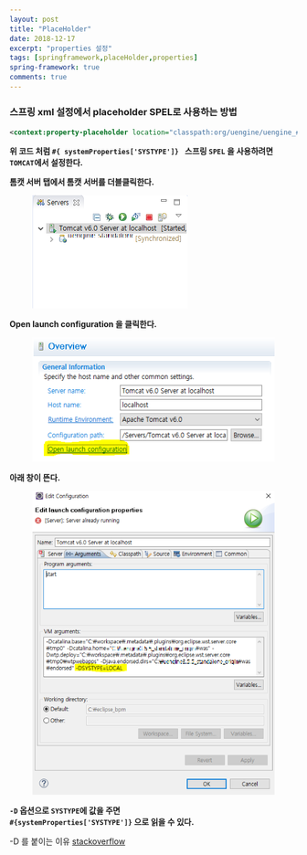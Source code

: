 ```yaml
---
layout: post
title: "PlaceHolder"
date: 2018-12-17
excerpt: "properties 설정"
tags: [springframework,placeHolder,properties]
spring-framework: true
comments: true
---
```



### 스프링 xml 설정에서 placeholder SPEL로 사용하는 방법
~~~xml
<context:property-placeholder location="classpath:org/uengine/uengine_#{ systemProperties['SYSTYPE']}.properties" />
~~~
**위 코드 처럼 `#{ systemProperties['SYSTYPE']} ` 스프링 `SPEL` 을 사용하려면**  
**`TOMCAT`에서 설정한다.**  

**톰캣 서버 탭에서 톰캣 서버를 더블클릭한다.**  
<figure style="text-aling: left;">
	<a href="https://github.com/ixtears23/docs/blob/master/spring/img/01.png?raw=true"><img src="https://github.com/ixtears23/docs/blob/master/spring/img/01.png?raw=true"></a>
</figure>

**Open launch configuration 을 클릭한다.**  
<figure>
	<a href="https://github.com/ixtears23/docs/blob/master/spring/img/02.PNG?raw=true"><img src="https://github.com/ixtears23/docs/blob/master/spring/img/02.PNG?raw=true"></a>
</figure>

**아래 창이 뜬다.**  
<figure>
	<a href="https://github.com/ixtears23/docs/blob/master/spring/img/03.png?raw=true"><img src="https://github.com/ixtears23/docs/blob/master/spring/img/03.png?raw=true"></a>
</figure>

**`-D` 옵션으로 `SYSTYPE`에 값을 주면**  
**`#{systemProperties['SYSTYPE']}` 으로 읽을 수 있다.**  


-D 를 붙이는 이유 [stackoverflow](https://stackoverflow.com/questions/44745261/why-do-jvm-arguments-start-with-d)
